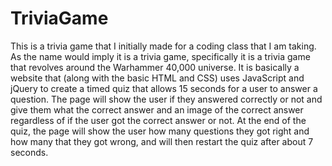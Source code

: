 # TriviaGame
This is a trivia game that I initially made for a coding class that I am taking. As the name would imply it is a trivia game, specifically it is a trivia game that revolves around the Warhammer 40,000 universe. It is basically a website that (along with the basic HTML and CSS) uses JavaScript and jQuery to create a timed quiz that allows 15 seconds for a user to answer a question. The page will show the user if they answered correctly or not and give them what the correct answer and an image of the correct answer regardless of if the user got the correct answer or not. At the end of the quiz, the page will show the user how many questions they got right and how many that they got wrong, and will then restart the quiz after about 7 seconds. 
